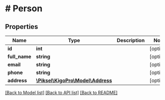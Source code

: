# # Person

## Properties

Name | Type | Description | Notes
------------ | ------------- | ------------- | -------------
**id** | **int** |  | [optional]
**full_name** | **string** |  | [optional]
**email** | **string** |  | [optional]
**phone** | **string** |  | [optional]
**address** | [**\Piksel\KigoPro\Model\Address**](Address.md) |  | [optional]

[[Back to Model list]](../../README.md#models) [[Back to API list]](../../README.md#endpoints) [[Back to README]](../../README.md)
